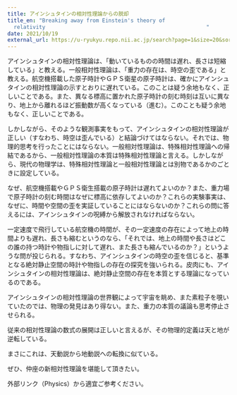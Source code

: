 ```yaml
---
title: アインシュタインの相対性理論からの脱却
title_en: "Breaking away from Einstein's theory of
  relativity                                                   "
date: 2021/10/19
external_url: https://u-ryukyu.repo.nii.ac.jp/search?page=1&size=20&sort=-createdate&search_type=2&q=1657698443681&timestamp=1658722077.3386552
---
```

アインシュタインの相対性理論は、「動いているものの時間は遅れ、長さは短縮している」と教える。一般相対性理論は、「重力の存在は、時空の歪である」と教える。航空機搭載した原子時計やＧＰＳ衛星の原子時計は、確かにアインシュタインの相対性理論の示すとおりに遅れている。このことは疑う余地もなく、正しいことである。また、異なる標高に置かれた原子時計の刻む時刻は互いに異なり、地上から離れるほど振動数が高くなっている（進む）。このことも疑う余地もなく、正しいことである。

しかしながら、そのような観測事実をもって、アインシュタインの相対性理論が正しい（すなわち、時空は歪んでいる）と結論づけてはならない。それでは、物理的思考を行ったことにはならない。一般相対性理論は、特殊相対性理論への帰結であるから、一般相対性理論の本質は特殊相対性理論と言える。しかしながら、現代の物理学は、特殊相対性理論と一般相対性理論とは別物であるかのごときに設定している。

なぜ、航空機搭載やＧＰＳ衛生搭載の原子時計は遅れてよいのか？また、重力場で原子時計の刻む時間はなぜに標高に依存してよいのか？これらの実験事実は、なぜに、時間や空間の歪を実証していることにはならないのか？これらの問に答えるには、アインシュタインの呪縛から解放されなければならない。

一定速度で飛行している航空機の時間が、その一定速度の存在によって地上の時間よりも遅れ、長さも縮むというのなら、「それでは、地上の時間や長さはどこの誰の持つ時計や物指しに対して遅れ、また長さも縮んでいるのか？」というような問が投じられる。すなわち、アインシュタインの時空の歪を信じると、基準となる絶対静止空間の時計や物指しの存在の探究を強いられる。皮肉にも、アインシュタインの相対性理論は、絶対静止空間の存在を本質とする理論になっているのである。

アインシュタインの相対性理論の世界観によって宇宙を眺め、また素粒子を覗いていたのでは、物理の発見はあり得ない。また、重力の本質の議論も思考停止させられる。

従来の相対性理論の数式の展開は正しいと言えるが、その物理的定義は天と地が逆転している。

まさにこれは、天動説から地動説への転換に似ている。

ぜひ、仲座の新相対性理論を堪能して頂きたい。

外部リンク（Physics）から適宜ご参考ください。